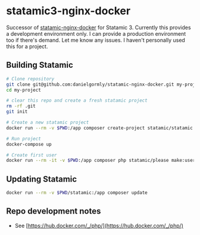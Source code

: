 # statamic3-nginx-docker

Successor of [statamic-nginx-docker](https://github.com/danielgormly/statamic-nginx-docker/) for Statamic 3. Currently this provides a development environment only. I can provide a production environment too if there's demand. Let me know any issues. I haven't personally used this for a project.

## Building Statamic
```bash
# Clone repository
git clone git@github.com:danielgormly/statamic-nginx-docker.git my-project
cd my-project

# clear this repo and create a fresh statamic project
rm -rf .git
git init

# Create a new statamic project
docker run --rm -v $PWD:/app composer create-project statamic/statamic statamic --prefer-dist --stability=dev

# Run project
docker-compose up

# Create first user
docker run --rm -it -v $PWD:/app composer php statamic/please make:user

```

## Updating Statamic
```bash
docker run --rm -v $PWD/statamic:/app composer update
```

## Repo development notes
- See [https://hub.docker.com/_/php/](https://hub.docker.com/_/php/)